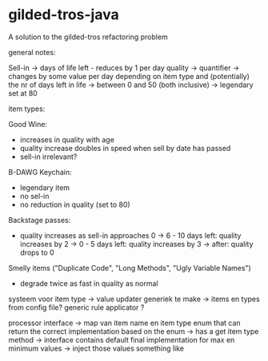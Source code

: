 # gilded-tros-java
A solution to the gilded-tros refactoring problem

general notes:

Sell-in -> days of life left - reduces by 1 per day
quality -> quantifier -> changes by some value per day depending on item type and (potentially) the nr of days left in life
					  -> between 0 and 50 (both inclusive)
					  -> legendary set at 80

item types:

Good Wine:
- increases in quality with age
- quality increase doubles in speed when sell by date has passed
- sell-in irrelevant?

B-DAWG Keychain:
- legendary item
- no sel-in
- no reduction in quality (set to 80)

Backstage passes:
- quality increases as sell-in approaches 0
	-> 6 - 10 days left: quality increases by 2
	-> 0 - 5 days left: quality increases by 3
	-> after: quality drops to 0
	
Smelly items ("Duplicate Code", "Long Methods", "Ugly Variable Names")
- degrade twice as fast in quality as normal


systeem voor item type -> value updater generiek te make
-> items en types from config file?
generic rule applicator ?

processor interface
	-> map van item name en item type enum that can return the correct implementation based on the enum
	-> has a get item type method
	-> interface contains default final implementation for max en minimum values
		-> inject those values
something like
